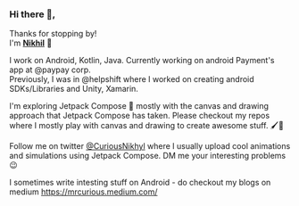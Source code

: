 ### Hi there 👋, 
Thanks for stopping by!  
I'm [**Nikhil**](https://nikhilchaudhari.me/) 🙂 

I work on Android, Kotlin, Java. Currently working on android Payment's app at @paypay corp.  
Previously, I was in @helpshift where I worked on creating android SDKs/Libraries and Unity, Xamarin.

I'm exploring Jetpack Compose 🚀 mostly with the canvas and drawing approach that Jetpack Compose has taken. Please checkout my repos where I mostly play with canvas and drawing to create awesome stuff. 🖌️🎨

Follow me on twitter [@CuriousNikhyl](https://twitter.com/CuriousNikhyl) where I usually upload cool animations and simulations using Jetpack Compose. DM me your interesting problems😉

I sometimes write intesting stuff on Android - do checkout my blogs on medium https://mrcurious.medium.com/

